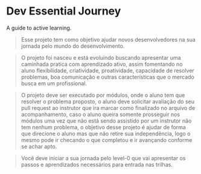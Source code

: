 # Dev Essential Journey
A guide to active learning.

 > Esse projeto tem como objetivo ajudar novos desenvolvedores na sua jornada pelo mundo do desenvolvimento.

 > O projeto foi nasceu e está evoluindo buscando apresentar uma caminhada pratica com aprendizado ativo, assim fomentando no aluno flexibilidade, criatividade, proatividade, capacidade de resolver problemas, boa comunicação e outras características que o mercado busca em um profissional.

 > O projeto deve ser executado por módulos, onde o aluno tem que resolver o problema proposto, o aluno deve solicitar avaliação do seu pull request ao instrutor que ira marcar como finalizado no arquivo de acompanhamento, caso o aluno queira somente prosseguir nos módulos uma vez que não está sendo assistido por um instrutor não tem nenhum problema, o objetivo desse projeto é ajudar de forma que direcione o aluno mas que não retire sua independência, logo o mesmo pode ir checando o que completou e ir avançando conforme se achar apto.

 > Você deve iniciar a sua jornada pelo level-0 que vai apresentar os passos e aprendizados necessários para entrada nas trilhas.
